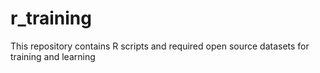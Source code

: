 # r_training
This repository contains R scripts and required open source datasets for training and learning
